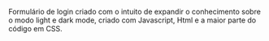 Formulário de login criado com o intuito de expandir o conhecimento sobre o modo light e dark mode, criado com Javascript, Html e a maior parte do código em CSS.

